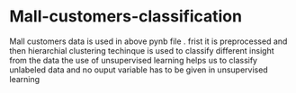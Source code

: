 # Mall-customers-classification
Mall customers data is used in above pynb file . frist it is preprocessed and then hierarchial clustering techinque is used to classify different insight from the data 
the use of unsupervised learning helps us to classify unlabeled data and no ouput variable has to be given in unsupervised learning
